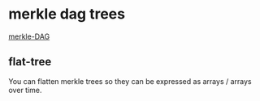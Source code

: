 # merkle dag trees
[merkle-DAG](https://github.com/jbenet/random-ideas/issues/20)

## flat-tree
You can flatten merkle trees so they can be expressed as arrays / arrays over
time.
